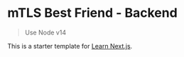 # mTLS Best Friend - Backend

> Use Node v14

This is a starter template for [Learn Next.js](https://nextjs.org/learn).
